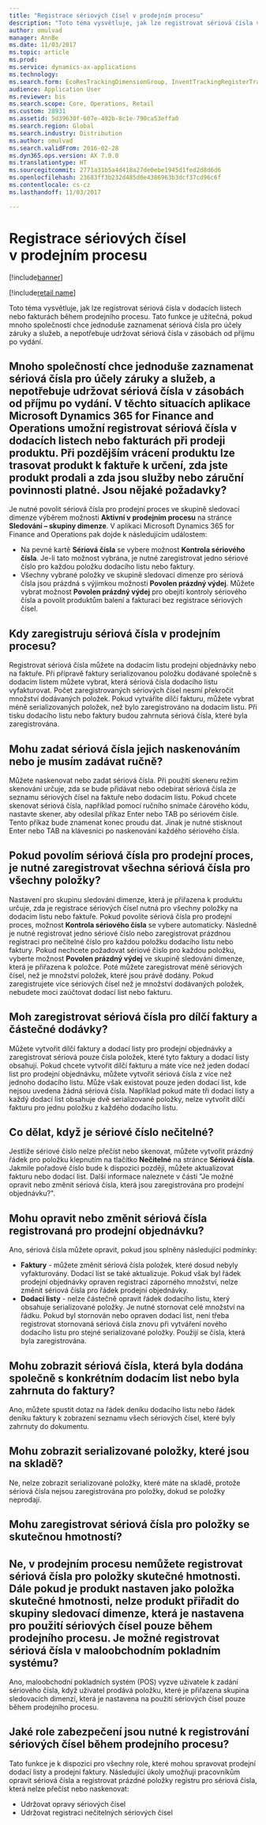 ```yaml
---
title: "Registrace sériových čísel v prodejním procesu"
description: "Toto téma vysvětluje, jak lze registrovat sériová čísla v dodacích listech nebo fakturách během prodejního procesu. Tato funkce je užitečná, pokud mnoho společností chce jednoduše zaznamenat sériová čísla pro účely záruky a služeb, a nepotřebuje udržovat sériová čísla v zásobách od příjmu po vydání."
author: omulvad
manager: AnnBe
ms.date: 11/03/2017
ms.topic: article
ms.prod: 
ms.service: dynamics-ax-applications
ms.technology: 
ms.search.form: EcoResTrackingDimensionGroup, InventTrackingRegisterTrans, SalesEditLines, SalesTable
audience: Application User
ms.reviewer: bis
ms.search.scope: Core, Operations, Retail
ms.custom: 28931
ms.assetid: 5d39630f-607e-492b-8c1e-790ca53effa0
ms.search.region: Global
ms.search.industry: Distribution
ms.author: omulvad
ms.search.validFrom: 2016-02-28
ms.dyn365.ops.version: AX 7.0.0
ms.translationtype: HT
ms.sourcegitcommit: 2771a31b5a4d418a27de0ebe1945d1fed2d8d6d6
ms.openlocfilehash: 23683ff3b232d485d0e4386963b3dcf37cd96c6f
ms.contentlocale: cs-cz
ms.lasthandoff: 11/03/2017

---
```


# <a name="register-serial-numbers-in-the-sales-process"></a>Registrace sériových čísel v prodejním procesu

[!include[banner](../includes/banner.md)]

[!include[retail name](../includes/retail-name.md)]

Toto téma vysvětluje, jak lze registrovat sériová čísla v dodacích listech nebo fakturách během prodejního procesu. Tato funkce je užitečná, pokud mnoho společností chce jednoduše zaznamenat sériová čísla pro účely záruky a služeb, a nepotřebuje udržovat sériová čísla v zásobách od příjmu po vydání.

Mnoho společností chce jednoduše zaznamenat sériová čísla pro účely záruky a služeb, a nepotřebuje udržovat sériová čísla v zásobách od příjmu po vydání. V těchto situacích aplikace Microsoft Dynamics 365 for Finance and Operations umožní registrovat sériová čísla v dodacích listech nebo fakturách při prodeji produktu. Při pozdějším vrácení produktu lze trasovat produkt k faktuře k určení, zda jste produkt prodali a zda jsou služby nebo záruční povinnosti platné.
Jsou nějaké požadavky?
----------------------------

Je nutné povolit sériová čísla pro prodejní proces ve skupině sledovací dimenze výběrem možnosti **Aktivní v prodejním procesu** na stránce **Sledování – skupiny dimenze**. V aplikaci Microsoft Dynamics 365 for Finance and Operations pak dojde k následujícím událostem:
-   Na pevné kartě **Sériová čísla** se vybere možnost **Kontrola sériového čísla**. Je-li tato možnost vybrána, je nutné zaregistrovat jedno sériové číslo pro každou položku dodacího listu nebo faktury.
-   Všechny vybrané položky ve skupině sledovací dimenze pro sériová čísla jsou prázdná s výjimkou možnosti **Povolen prázdný výdej**. Můžete vybrat možnost **Povolen prázdný výdej** pro obejití kontroly sériového čísla a povolit produktům balení a fakturaci bez registrace sériových čísel.

## <a name="when-do-i-register-serial-numbers-during-the-sales-process"></a>Kdy zaregistruju sériová čísla v prodejním procesu?
Registrovat sériová čísla můžete na dodacím listu prodejní objednávky nebo na faktuře. Při přípravě faktury serializovanou položku dodávané společně s dodacím listem můžete vybrat, která sériová čísla dodacího listu vyfakturovat. Počet zaregistrovaných sériových čísel nesmí překročit množství dodávaných položek. Pokud vytváříte dílčí fakturu, můžete vybrat méně serializovaných položek, než bylo zaregistrováno na dodacím listu. Při tisku dodacího listu nebo faktury budou zahrnuta sériová čísla, které byla zaregistrována.

## <a name="can-i-enter-serial-numbers-by-scanning-them-or-do-i-have-to-type-them"></a>Mohu zadat sériová čísla jejich naskenováním nebo je musím zadávat ručně?
Můžete naskenovat nebo zadat sériová čísla. Při použití skeneru režim skenování určuje, zda se bude přidávat nebo odebírat sériová čísla ze seznamu sériových čísel na faktuře nebo dodacím listu. Pokud chcete skenovat sériová čísla, například pomocí ručního snímače čárového kódu, nastavte skener, aby odesílal příkaz Enter nebo TAB po sériovém čísle. Tento příkaz bude znamenat konec proudu dat. Jinak je nutné stisknout Enter nebo TAB na klávesnici po naskenování každého sériového čísla.

## <a name="if-i-enable-serial-numbers-for-the-sales-process-do-i-have-to-register-all-serial-numbers-for-all-items"></a>Pokud povolím sériová čísla pro prodejní proces, je nutné zaregistrovat všechna sériová čísla pro všechny položky?
Nastavení pro skupinu sledování dimenze, která je přiřazena k produktu určuje, zda je registrace sériových čísel nutná pro všechny položky na dodacím listu nebo faktuře. Pokud povolíte sériová čísla pro prodejní proces, možnost **Kontrola sériového čísla** se vybere automaticky. Následně je nutné registrovat jedno sériové číslo nebo zaregistrovat prázdnou registraci pro nečitelné číslo pro každou položku dodacího listu nebo faktury. Pokud nechcete požadovat sériové číslo pro každou položku, vyberte možnost **Povolen prázdný výdej** ve skupině sledování dimenze, která je přiřazena k položce. Poté můžete zaregistrovat méně sériových čísel, než je množství položek, které jsou právě dodány. Pokud zaregistrujete více sériových čísel než je množství dodávaných položek, nebudete moci zaúčtovat dodací list nebo fakturu.

## <a name="can-i-register-serial-numbers-for-partial-invoices-and-partial-shipments"></a>Moh zaregistrovat sériová čísla pro dílčí faktury a částečné dodávky?
Můžete vytvořit dílčí faktury a dodací listy pro prodejní objednávky a zaregistrovat sériová pouze čísla položek, které tyto faktury a dodací listy obsahují. Pokud chcete vytvořit dílčí fakturu a máte více než jeden dodací list pro prodejní objednávku, můžete vytvořit sériová čísla z více než jednoho dodacího listu. Může však existovat pouze jeden dodací list, kde nejsou uvedena žádná sériová čísla. Například pokud máte tři dodací listy a každý dodací list obsahuje dvě serializované položky, nelze vytvořit dílčí fakturu pro jednu položku z každého dodacího listu.

## <a name="what-do-i-do-when-a-serial-number-isnt-readable"></a>Co dělat, když je sériové číslo nečitelné?
Jestliže sériové číslo nelze přečíst nebo skenovat, můžete vytvořit prázdný řádek pro položku klepnutím na tlačítko **Nečitelné** na stránce **Sériová čísla**. Jakmile pořadové číslo bude k dispozici později, můžete aktualizovat fakturu nebo dodací list. Další informace naleznete v části "Je možné opravit nebo změnit sériová čísla, která jsou zaregistrována pro prodejní objednávku?".

## <a name="can-i-correct-or-change-the-serial-numbers-that-i-have-registered-for-a-sales-order"></a>Mohu opravit nebo změnit sériová čísla registrovaná pro prodejní objednávku?
Ano, sériová čísla můžete opravit, pokud jsou splněny následující podmínky:
-   **Faktury** - můžete změnit sériová čísla položek, které dosud nebyly vyfakturovány. Dodací list se také aktualizuje. Pokud však byl řádek prodejní objednávky opraven registrací záporného množství, nelze změnit sériová čísla pro řádek prodejní objednávky.
-   **Dodací listy** - nelze částečně opravit řádek dodacího listu, který obsahuje serializované položky. Je nutné stornovat celé množství na řádku. Pokud byl stornován nebo opraven dodací list, není třeba registrovat stornovaná sériová čísla znovu při vytváření nového dodacího listu pro stejné serializované položky. Použijí se čísla, která byla zaregistrována.

## <a name="can-i-view-the-serial-numbers-that-were-shipped-together-with-a-specific-packing-slip-or-that-were-included-on-an-invoice"></a>Mohu zobrazit sériová čísla, která byla dodána společně s konkrétním dodacím list nebo byla zahrnuta do faktury?
Ano, můžete spustit dotaz na řádek deníku dodacího listu nebo řádek deníku faktury k zobrazení seznamu všech sériových čísel, které byly zahrnuty do dokumentu.

## <a name="can-i-view-the-serialized-items-that-i-have-on-hand"></a>Mohu zobrazit serializované položky, které jsou na skladě?
Ne, nelze zobrazit serializované položky, které máte na skladě, protože sériová čísla nejsou zaregistrována pro položky, dokud se položky neprodají.

## <a name="can-i-register-serial-numbers-for-catchweight-items"></a>Mohu zaregistrovat sériová čísla pro položky se skutečnou hmotností?
Ne, v prodejním procesu nemůžete registrovat sériová čísla pro položky skutečné hmotnosti. Dále pokud je produkt nastaven jako položka skutečné hmotnosti, nelze produkt přiřadit do skupiny sledovací dimenze, která je nastavena pro použití sériových čísel pouze během prodejního procesu.
Je možné registrovat sériová čísla v maloobchodním pokladním systému?
------------------------------------------------

Ano, maloobchodní pokladních systém (POS) vyzve uživatele k zadání sériového čísla, když uživatel prodává položku, které je přiřazena skupina sledovacích dimenzí, která je nastavena na použití sériových čísel pouze během prodejního procesu.

## <a name="what-security-roles-are-required-in-order-to-register-serial-numbers-during-the-sales-process"></a>Jaké role zabezpečení jsou nutné k registrování sériových čísel během prodejního procesu?
Tato funkce je k dispozici pro všechny role, které mohou spravovat prodejní dodací listy a prodejní faktury. Následující úkoly umožňují pracovníkům opravit sériová čísla a registrovat prázdné položky registru pro sériová čísla, která nelze přečíst nebo naskenovat:
-   Udržovat opravy sériových čísel
-   Udržovat registraci nečitelných sériových čísel






